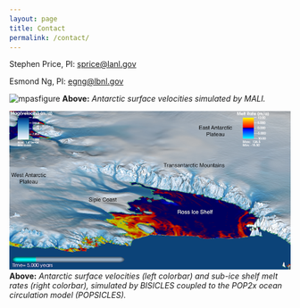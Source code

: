 ```yaml
---
layout: page
title: Contact
permalink: /contact/
---
```


Stephen Price, PI: <sprice@lanl.gov>

Esmond Ng, PI: <egng@lbnl.gov>

![mpasfigure](/images/MPASfigure.png)
**Above:** *Antarctic surface velocities simulated by MALI.*

![bisiclesfigure](/images/BISICLESfigure.png)
**Above:** *Antarctic surface velocities (left colorbar) and sub-ice shelf melt rates (right colorbar), simulated by BISICLES coupled to the POP2x ocean circulation model (POPSICLES).* 
